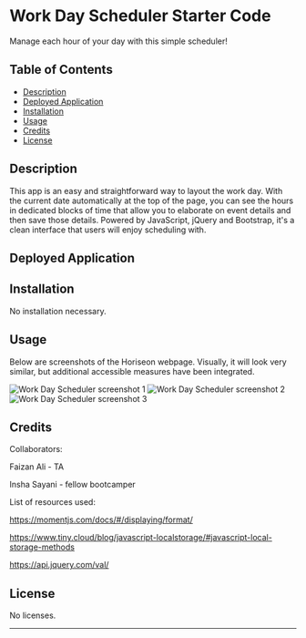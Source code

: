 # Work Day Scheduler Starter Code
Manage each hour of your day with this simple scheduler!

## Table of Contents

- [Description](#description)
- [Deployed Application](#deployed-application)
- [Installation](#installation)
- [Usage](#usage)
- [Credits](#credits)
- [License](#license)

## Description

This app is an easy and straightforward way to layout the work day. With the current date automatically at the top of the page, you can see the hours in dedicated blocks of time that allow you to elaborate on event details and then save those details. Powered by JavaScript, jQuery and Bootstrap, it's a clean interface that users will enjoy scheduling with.

## Deployed Application



## Installation

No installation necessary.

## Usage

Below are screenshots of the Horiseon webpage. Visually, it will look very similar, but additional accessible measures have been integrated.

![Work Day Scheduler screenshot 1](./assets/images/Horiseon_screenshot_1.JPG)
![Work Day Scheduler screenshot 2]()
![Work Day Scheduler screenshot 3]()

## Credits

Collaborators:

Faizan Ali - TA

Insha Sayani - fellow bootcamper


List of resources used:

https://momentjs.com/docs/#/displaying/format/

https://www.tiny.cloud/blog/javascript-localstorage/#javascript-local-storage-methods

https://api.jquery.com/val/

## License

No licenses.

---